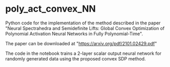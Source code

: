 # poly_act_convex_NN

Python code for the implementation of the method described in the paper "Neural Spectrahedra and Semidefinite Lifts: Global Convex Optimization of Polynomial Activation Neural Networks in Fully Polynomial-Time".

The paper can be downloaded at "https://arxiv.org/pdf/2101.02429.pdf"

The code in the notebook trains a 2-layer scalar output neural network for randomly generated data using the proposed convex SDP method.
